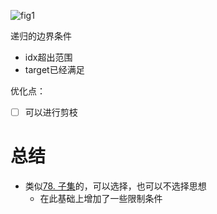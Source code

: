 ![fig1](readme.assets/39_fig1.png)

递归的边界条件

- idx超出范围
- target已经满足

优化点：

- [ ] 可以进行剪枝



# 总结

- 类似[78. 子集](https://leetcode-cn.com/problems/subsets/)的，可以选择，也可以不选择思想
  - 在此基础上增加了一些限制条件

